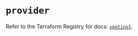 # `provider`

Refer to the Terraform Registry for docs: [`spotinst`](https://registry.terraform.io/providers/spotinst/spotinst/1.166.0/docs).
